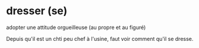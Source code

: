 # dresser (se)

adopter une attitude orgueilleuse (au propre et au figuré)

Depuis qu'il est un chti peu chef à l'usine, faut voir comment qu'il se dresse.